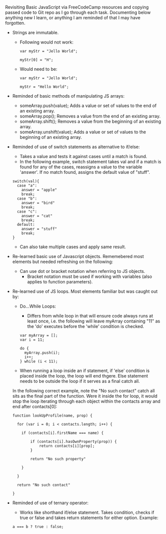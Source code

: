 Revisiting Basic JavaScript via FreeCodeCamp resources and copying passed code to Git repo as I go through each task. Documenting below anything new I learn, or anything I am reminded of that I may have forgotten.

- Strings are immutable.
    - Following would not work:

        ```
        var myStr = "Jello World";

        myStr[0] = "H";
        ```

    - Would need to be:

        ```
        var myStr = "Jello World";

        myStr = "Hello World";
        ```

- Reminded of basic methods of manipulating JS arrays:
    - someArray.push(value);
        Adds a value or set of values to the end of an existing array.
    - someArray.pop();
        Removes a value from the end of an existing array.
    - someArray.shift();
        Removes a value from the beginning of an existing array.
    - someArray.unshift(value);
        Adds a value or set of values to the beginning of an existing array.

- Reminded of use of switch statements as alternative to if/else:
    - Takes a value and tests it against cases until a match is found.
    - In the following example, switch statement takes val and if a match is found for any of the cases, reassigns a value to the variable 'answer'. If no match found, assigns the default value of "stuff".

    ```
    switch(val){
      case "a":
        answer = "apple"
        break;
      case "b":
        answer = "bird"
        break;
      case "c":
        answer = "cat"
        break;
      default:
        answer = "stuff"
        break;
    }
    ```
    
    - Can also take multiple cases and apply same result.

- Re-learned basic use of Javascript objects. Rememebered most elements but needed refreshing on the following:
  - Can use dot or bracket notation when referring to JS objects.
    - Bracket notation must be used if working with variables (also applies to function parameters).

- Re-learned use of JS loops. Most elements familiar but was caught out by:
  - Do...While Loops:
    - Differs from while loop in that will ensure code always runs at least once, i.e. the following will leave myArray containing "11" as the 'do' executes before the 'while' condition is checked.

    ```
    var myArray = [];
    var i = 11;

    do {
      myArray.push(i);
      i++;
    } while (i < 11);
    ```

  - When running a loop inside an if statement, if 'else' condition is placed inside the loop, the loop will end thgere. Else statement needs to be outside the loop if it serves as a final catch all.
  
  In the following correct example, note the "No such contact" catch all sits as the final part of the function. Were it inside the for loop, it would stop the loop iterating through each object within the contacts array and end after contacts[0]:

  ```
  function lookUpProfile(name, prop) {

    for (var i = 0; i < contacts.length; i++) {
      
      if (contacts[i].firstName === name) {
          
          if (contacts[i].hasOwnProperty(prop)) {
              return contacts[i][prop];
          }

          return "No such property"

      }

    }

    return "No such contact"

  }
  ```

- Reminded of use of ternary operator:
  - Works like shorthand if/else statement. Takes condition, checks if true or false and takes return statements for either option. Example:
  
  ```
  a === b ? true : false;
  ```